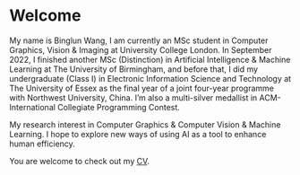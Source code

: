 # Welcome

My name is Binglun Wang, I am currently an MSc student in Computer Graphics, Vision & Imaging at University College London. In September 2022, I finished another MSc (Distinction) in Artificial Intelligence & Machine Learning at The University of Birmingham, and before that, I did my undergraduate (Class I) in Electronic Information Science and Technology at The University of Essex as the final year of a joint four-year programme with Northwest University, China. I’m also a multi-silver medallist in ACM-International Collegiate Programming Contest. 

My research interest in Computer Graphics & Computer Vision & Machine Learning. I hope to explore new ways of using AI as a tool to enhance human efficiency.

You are welcome to check out my [CV](Binglun_CV.pdf).
